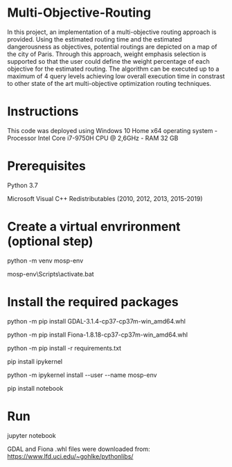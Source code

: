 # Multi-Objective-Routing
 In this project, an implementation of a multi-objective routing approach is provided.
 Using the estimated routing time and the estimated dangerousness as objectives, potential routings are depicted on a map of the city of Paris. Through this approach, weight emphasis selection is supported so that the user could define the weight percentage of each objective for the estimated routing. 
 The algorithm can be executed up to a maximum of 4 query levels achieving low overall execution time in constrast to other state of the art multi-objective optimization routing techniques.
 
# Instructions
This code was deployed using Windows 10 Home x64 operating system - Processor Intel Core i7-9750H CPU @ 2,6GHz - RAM 32 GB
 
# Prerequisites
Python 3.7

Microsoft Visual C++ Redistributables (2010, 2012, 2013, 2015-2019)
 
# Create a virtual envrironment (optional step)
python -m venv mosp-env

mosp-env\Scripts\activate.bat

# Install the required packages
python -m pip install GDAL-3.1.4-cp37-cp37m-win_amd64.whl

python -m pip install Fiona-1.8.18-cp37-cp37m-win_amd64.whl

python -m pip install -r requirements.txt

pip install ipykernel

python -m ipykernel install --user --name mosp-env

pip install notebook
 
# Run
jupyter notebook
 
 
 
 
GDAL and Fiona .whl files were downloaded from:
https://www.lfd.uci.edu/~gohlke/pythonlibs/